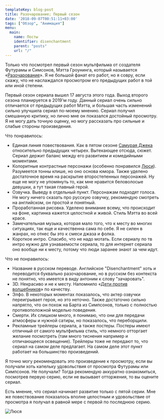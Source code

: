 ```yaml
---
templateKey: blog-post
title: Разочарование; Первый сезон
date: '2018-09-07T00:51:11+03:00'
tags: ["Обзор", "Анимация"]
menu:
  main:
    name: Посты
    identifier: disenchantment
    parent: "posts"
    url: "/"
---
```


Только что посмотрел первый сезон мультфильма от создателя Футурамы и Симсонов, Мэтта Гроунинга, который называется «[Разочарование](https://www.imdb.com/title/tt5363918/)». Я не большой фанат его работ, но я совру, если скажу, что не наслаждался просмотром его предыдущих работ в той или иной степени.

Первый сезон сериала вышел 17 августа этого года. Выход второго сезона планируется в 2019'м году. Данный сериал очень сильно отличается от предыдущих работ Мэтта, и большая часть изменений сильно улучшила сериал  по-моему мнению. Сериал получил смешанную критику, но лично мне он показался достойный просмотру. Я не могу дать точную оценку, но могу рассказать про сильные и слабые стороны произведения.

Что понравилось:

* Единая линия повествования. Как в пятом сезоне [Самурая Джека](https://ru.wikipedia.org/wiki/%D0%A1%D0%B0%D0%BC%D1%83%D1%80%D0%B0%D0%B9_%D0%94%D0%B6%D0%B5%D0%BA) относительно предыдущих четырех. Вытекающее отсюда, сюжет. Сериал держит баланс между его развитием и комедийными моментами.
* Колоритные контрастные персонажи (особенно понравился [Люси](https://youtu.be/m9Y0zUPFNVk)). Разумеется тонны клише, но оно основа юмора. Также уделено достаточное время на раскрытие второстепенных персонажей. Ну еще не могу не упомянуть то, как мне нравится беловолосые девушки, а тут такая главный герой.
* Озвучка. Выведу в отдельный пункт. Персонажам подходят голоса. Не могу ничего сказать про русскую озвучку, рекомендую смотреть на английском, он простой и понятный.
* Проработанная рисовка. Уделено внимание всему, что происходит на фоне, картинка кажется целостной и живой. Стиль Мэтта во всей красе.
* Замечательная музыка, которая мало того, что к месту во многих ситуациях, так еще и качественна сама по себе. Я не силен в жанрах, но отнес бы это к смеси джаза и фолка.
* Короткое интро. Спасибо, что не надо мотать. Если сериалу по тв интро нужно для узнаваемости сериала, то для интернет сериала оно вообще ни к месту, потому что люди заранее знают за чем идут.

Что не понравилось:

* Название в русском переводе. Английское "Disenchantment" хоть и переводится буквально разочарование, но в русском без контекста не понятно, что имеется в виду антоним к слову "зачаровать".
* 3D. Некрасиво и не к месту. Напомнило «[Дети против волшебников](https://www.kinopoisk.ru/film/deti-protiv-volshebnikov-2016-1004214/)» по качеству.
* Элфо. В некоторых моментах показалось, что актер озвучки переигрывает героя, но это неточно. Также достаточно сильно напрягло, что он похож на Барта из Симпсонов, только с полностью противоположной моделью поведения.
* Смерти. Их слишком много, я понимаю, что они для передачи атмосферы и нужной сатиры, но показалось, что переборщили.
* Рекламные трейлеры сериала, а также постеры. Постеры имеют отличный от самого мультфильма стиль, что немного отторгает желание посмотреть (там много тиснения например и отличающееся освещение). Трейлеры тоже не передают то, что сериал на самом деле предлагает. На самом деле этот пункт работает на большинство произведений.

Я точно могу рекомендовать это произведение к просмотру, если вы получали хоть капельку удовольствия от просмотра Футурамы или Симпсонов. Не получали? Тогда рекомендую аккуратно ознакомиться, посмотрев первую серию, если не вызывает отторжения, то вы оцените сериал.

Есть мнение, что сериал начинает развитие только с пятой серии. Мне же повествование показалось вполне целостным и удовольствие от просмотра я получал в равной мере с первой по последнюю серию.

![Люся](/img/lucy.jpg)
